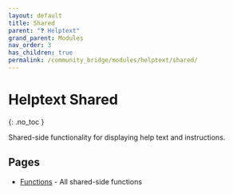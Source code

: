 ```yaml
---
layout: default
title: Shared
parent: "❓ Helptext"
grand_parent: Modules
nav_order: 3
has_children: true
permalink: /community_bridge/modules/helptext/shared/
---
```


# Helptext Shared
{: .no_toc }

Shared-side functionality for displaying help text and instructions.

## Pages

- [Functions](/community_bridge/modules/helptext/shared/functions/) - All shared-side functions